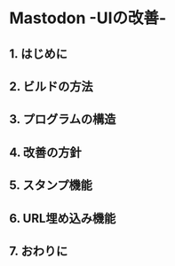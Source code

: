 # Mastodon -UIの改善-
## 1. はじめに

## 2. ビルドの方法

## 3. プログラムの構造

## 4. 改善の方針

## 5. スタンプ機能

## 6. URL埋め込み機能

## 7. おわりに